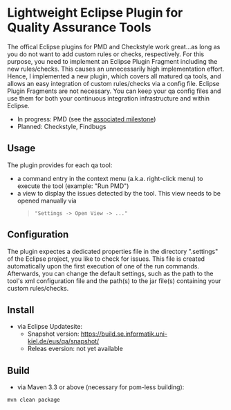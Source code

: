 # Lightweight Eclipse Plugin for Quality Assurance Tools
The offical Eclipse plugins for PMD and Checkstyle work great...as long as you do not want to add custom rules or checks, respectively. For this purpose, you need to implement an Eclipse Plugin Fragment including the new rules/checks. This causes an unnecessarily high implementation effort. Hence, I implemented a new plugin, which covers all matured qa tools, and allows an easy integration of custom rules/checks via a config file. Eclipse Plugin Fragments are not necessary. You can keep your qa config files and use them for both your continuous integration infrastructure and within Eclipse.

- In progress: PMD (see the [associated milestone](https://github.com/ChristianWulf/qa-eclipse-plugin/milestones))
- Planned: Checkstyle, Findbugs

## Usage
The plugin provides for each qa tool:
- a command entry in the context menu (a.k.a. right-click menu) to execute the tool (example: "Run PMD")
- a view to display the issues detected by the tool. This view needs to be opened manually via 
  > ``"Settings -> Open View -> ..."``

## Configuration
The plugin expectes a dedicated properties file in the directory ".settings" of the Eclipse project, you like to check for issues. This file is created automatically upon the first execution of one of the run commands. Afterwards, you can change the default settings, such as the path to the tool's xml configuration file and the path(s) to the jar file(s) containing your custom rules/checks.

## Install
- via Eclipse Updatesite:
  - Snapshot version: https://build.se.informatik.uni-kiel.de/eus/qa/snapshot/
  - Releas eversion: not yet available

## Build
- via Maven 3.3 or above (necessary for pom-less building):
```
mvn clean package
```
